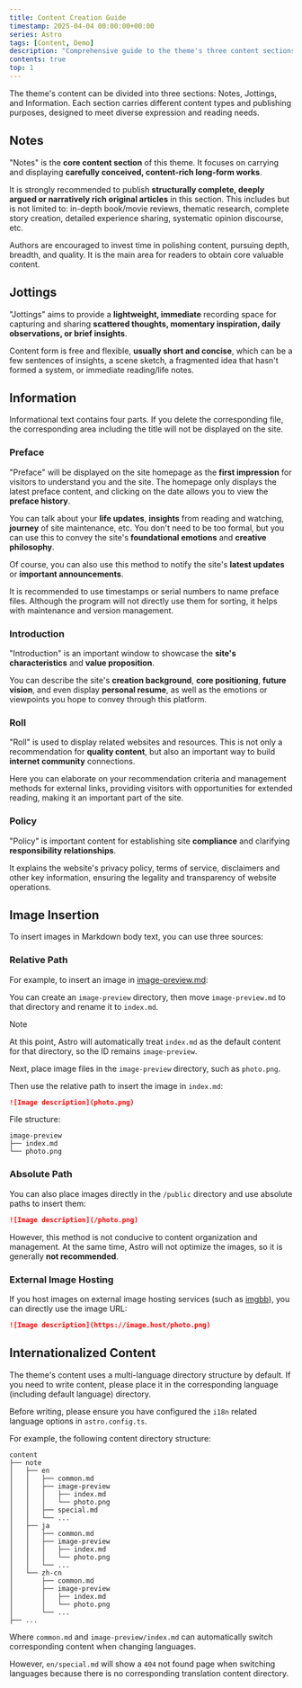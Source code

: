 ```yaml
---
title: Content Creation Guide
timestamp: 2025-04-04 00:00:00+00:00
series: Astro
tags: [Content, Demo]
description: "Comprehensive guide to the theme's three content sections: Notes, Jottings, and Information, helping users understand content types and publishing standards."
contents: true
top: 1
---
```


The theme's content can be divided into three sections: Notes, Jottings, and Information. Each section carries different content types and publishing purposes, designed to meet diverse expression and reading needs.

## Notes

"Notes" is the **core content section** of this theme. It focuses on carrying and displaying **carefully conceived, content-rich long-form works**.

It is strongly recommended to publish **structurally complete, deeply argued or narratively rich original articles** in this section. This includes but is not limited to: in-depth book/movie reviews, thematic research, complete story creation, detailed experience sharing, systematic opinion discourse, etc.

Authors are encouraged to invest time in polishing content, pursuing depth, breadth, and quality. It is the main area for readers to obtain core valuable content.

## Jottings

"Jottings" aims to provide a **lightweight, immediate** recording space for capturing and sharing **scattered thoughts, momentary inspiration, daily observations, or brief insights**.

Content form is free and flexible, **usually short and concise**, which can be a few sentences of insights, a scene sketch, a fragmented idea that hasn't formed a system, or immediate reading/life notes.

## Information

Informational text contains four parts. If you delete the corresponding file, the corresponding area including the title will not be displayed on the site.

### Preface

"Preface" will be displayed on the site homepage as the **first impression** for visitors to understand you and the site. The homepage only displays the latest preface content, and clicking on the date allows you to view the **preface history**.

You can talk about your **life updates**, **insights** from reading and watching, **journey** of site maintenance, etc. You don't need to be too formal, but you can use this to convey the site's **foundational emotions** and **creative philosophy**.

Of course, you can also use this method to notify the site's **latest updates** or **important announcements**.

It is recommended to use timestamps or serial numbers to name preface files. Although the program will not directly use them for sorting, it helps with maintenance and version management.

### Introduction

"Introduction" is an important window to showcase the **site's characteristics** and **value proposition**.

You can describe the site's **creation background**, **core positioning**, **future vision**, and even display **personal resume**, as well as the emotions or viewpoints you hope to convey through this platform.

### Roll

"Roll" is used to display related websites and resources. This is not only a recommendation for **quality content**, but also an important way to build **internet community** connections.

Here you can elaborate on your recommendation criteria and management methods for external links, providing visitors with opportunities for extended reading, making it an important part of the site.

### Policy

"Policy" is important content for establishing site **compliance** and clarifying **responsibility relationships**.

It explains the website's privacy policy, terms of service, disclaimers and other key information, ensuring the legality and transparency of website operations.

## Image Insertion

To insert images in Markdown body text, you can use three sources:

### Relative Path

For example, to insert an image in [image-preview.md](image-preview/index.md):

You can create an `image-preview` directory, then move `image-preview.md` to that directory and rename it to `index.md`.

> [!NOTE]
> At this point, Astro will automatically treat `index.md` as the default content for that directory, so the ID remains `image-preview`.

Next, place image files in the `image-preview` directory, such as `photo.png`.

Then use the relative path to insert the image in `index.md`:

```md
![Image description](photo.png)
```

File structure:

```
image-preview
├── index.md
└── photo.png
```

### Absolute Path

You can also place images directly in the `/public` directory and use absolute paths to insert them:

```md
![Image description](/photo.png)
```

However, this method is not conducive to content organization and management. At the same time, Astro will not optimize the images, so it is generally **not recommended**.

### External Image Hosting

If you host images on external image hosting services (such as [imgbb](https://imgbb.com/)), you can directly use the image URL:

```md
![Image description](https://image.host/photo.png)
```

## Internationalized Content

The theme's content uses a multi-language directory structure by default. If you need to write content, please place it in the corresponding language (including default language) directory.

Before writing, please ensure you have configured the `i18n` related language options in `astro.config.ts`.

For example, the following content directory structure:

```
content
├── note
│   ├── en
│   │   ├── common.md
│   │   ├── image-preview
│   │   │   ├── index.md
│   │   │   └── photo.png
│   │   ├── special.md
│   │   └── ...
│   ├── ja
│   │   ├── common.md
│   │   ├── image-preview
│   │   │   ├── index.md
│   │   │   └── photo.png
│   │   └── ...
│   └── zh-cn
│       ├── common.md
│       ├── image-preview
│       │   ├── index.md
│       │   └── photo.png
│       └── ...
├── ...
```

Where `common.md` and `image-preview/index.md` can automatically switch corresponding content when changing languages.

However, `en/special.md` will show a `404` not found page when switching languages because there is no corresponding translation content directory.
